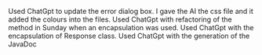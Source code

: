 Used ChatGpt to update the error dialog box. I gave the AI the css file and it added the colours into the files.
Used ChatGpt with refactoring of the method in Sunday when an encapsulation was used.
Used ChatGpt with the encapsulation of Response class.
Used ChatGpt with the generation of the JavaDoc